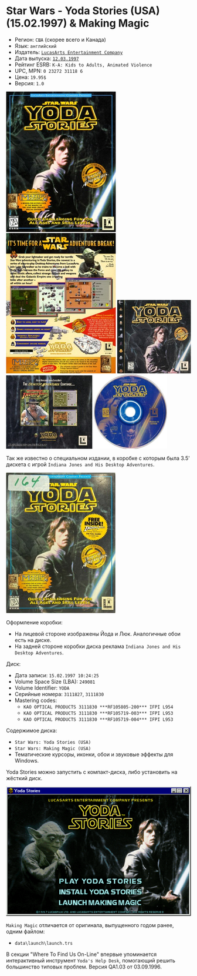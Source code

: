 Star Wars - Yoda Stories (USA) (15.02.1997) & Making Magic
==========================================================

* Регион: `США` (скорее всего и Канада)
* Язык: `английский`
* Издатель: [`LucasArts Entertainment Company`](https://web.archive.org/web/19980214042448/http://www.lucasarts.com/org_index.html)
* Дата выпуска: [`12.03.1997`](https://web.archive.org/web/20001204035600/http://www.ogr.com/news/news0397.html)
* Рейтинг ESRB: `K-A: Kids to Adults, Animated Violence`
* UPC, MPN: `0 23272 31118 6`
* Цена: `19.95$`
* Версия: `1.0`

[![](images/cover/thumb/yoda-stories-usa-10-box-front.jpg)](images/cover/yoda-stories-usa-10-box-front.jpg)
[![](images/cover/thumb/yoda-stories-usa-10-box-back.jpg)](images/cover/yoda-stories-usa-10-box-back.jpg)
[![](images/cover/thumb/yoda-stories-usa-10-jewel-case-front.jpg)](images/cover/yoda-stories-usa-10-jewel-case-front.jpg)
[![](images/cover/thumb/yoda-stories-usa-10-jewel-case-back.jpg)](images/cover/yoda-stories-usa-10-jewel-case-back.jpg)
[![](images/cover/thumb/yoda-stories-usa-10-disk-front.jpg)](images/cover/yoda-stories-usa-10-disk-front.jpg)

Так же известно о специальном издании, в коробке с которым была 3.5' дискета с игрой `Indiana Jones and His Desktop Adventures`.

[![](images/cover/thumb/yoda-stories-usa-10-box-front-indy.jpg)](images/cover/yoda-stories-usa-10-box-front-indy.jpg)

Оформление коробки:

* На лицевой стороне изображены Йода и Люк. Аналогичные обои есть на диске.
* На задней стороне коробки диска реклама `Indiana Jones and His Desktop Adventures`.

Диск:

* Дата записи: `15.02.1997 10:24:25`
* Volume Space Size (LBA): `249081`
* Volume Identifier: `YODA`
* Серийные номера: `3111827`, `3111830`
* Mastering codes:
  * `KAO OPTICAL PRODUCTS 3111830 ***RF105805-200*** IFPI L954`
  * `KAO OPTICAL PRODUCTS 3111830 ***RF105719-003*** IFPI L953`
  * `KAO OPTICAL PRODUCTS 3111830 ***RF105719-004*** IFPI L953`

Содержимое диска:

* `Star Wars: Yoda Stories (USA)`
* `Star Wars: Making Magic (USA)`
* Тематические курсоры, иконки, обои и звуковые эффекты для Windows.

Yoda Stories можно запустить с компакт-диска, либо установить на жёсткий диск.

![](images/setup/usa.png)

`Making Magic` отличается от оригинала, выпущенного годом ранее, одним файлом:

* `data\launch\launch.trs`

В секции "Where To Find Us On-Line" впервые упоминается интерактивный инструмент `Yoda's Help Desk`,
помогающий решить большинство типовых проблем. Версия QA1.03 от 03.09.1996.
